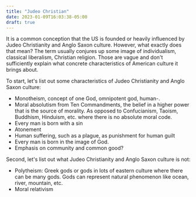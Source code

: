 ```yaml
---
title: "Judeo Christian"
date: 2023-01-09T16:03:38-05:00
draft: true
---
```


It is a common conception that the US is founded or heavily influenced by Judeo Christianity and Anglo Saxon culture. However, what exactly does that mean? The term usually conjures up some image of individualism, classical liberalism, Christian religion. Those are vague and don't sufficiently explain what concrete characteristics of American culture it brings about.

To start, let's list out some characteristics of Judeo Christianity and Anglo Saxon culture:
* Monotheism, concept of one God, omnipotent god, human-. 
* Moral absolutism from Ten Commandments, the belief in a higher power that is the source of morality. As opposed to Confucianism, Taoism, Buddhism, Hinduism, etc. where there is no absolute moral code.
* Every man is born with a sin
* Atonement
* Human suffering, such as a plague, as punishment for human guilt 
* Every man is born in the image of God.
* Emphasis on community and common good?

Second, let's list out what Judeo Christianity and Anglo Saxon culture is not:
* Polytheism: Greek gods or gods in lots of eastern culture where there can be many gods. Gods can represent natural phenomenon like ocean, river, mountain, etc.
* Moral relativism